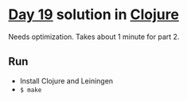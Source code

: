 # [Day 19](https://adventofcode.com/2021/day/19) solution in [Clojure](https://clojure.org/)

Needs optimization. Takes about 1 minute for part 2.

## Run

- Install Clojure and Leiningen
- `$ make`
